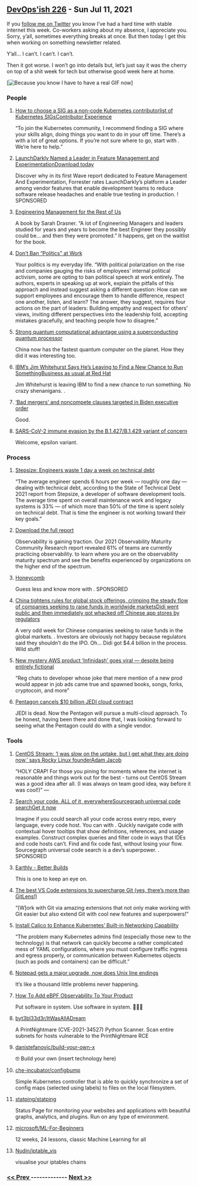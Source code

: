 ## [DevOps'ish 226](https://devopsish.com/226) - Sun Jul 11, 2021

If you <a href="https://twitter.com/ChrisShort">follow me on Twitter</a> you know I’ve had a hard time with stable internet this week. Co-workers asking about my absence, I appreciate you. Sorry, y’all, sometimes everything breaks at once. But then today I get this when working on something newsletter related.

Y’all… I can’t. I can’t. I can’t.

Then it got worse. I won’t go into details but, let’s just say it was the cherry on top of a shit week for tech but otherwise good week here at home.

[<img src="https://d33wubrfki0l68.cloudfront.net/ed3fa659a85f2a8ebf9f48b9a15b0a7ed85e417f/83c01/images/big-bang-theory-guy-throwing-papers.gif" alt="Because you know I have to have a real GIF now"/>]

### People

1. [How to choose a SIG as a non-code Kubernetes contributorlist of Kubernetes SIGsContributor Experience](https://www.kubernetes.dev/blog/2021/07/09/how-to-choose-a-sig-as-a-non-code-kubernetes-contributor/)

    “To join the Kubernetes community, I recommend finding a SIG where your skills align, doing things you want to do in your off time. There’s a  with a lot of great options. If you’re not sure where to go, start with . We’re here to help.”
1. [LaunchDarkly Named a Leader in Feature Management and ExperimentationDownload today](https://learn.launchdarkly.com/forrester-wave/?utm_source=devopsish&utm_medium=news_pod&utm_campaign=21q2-newsletter&utm_content=ebook_forrester_newwave)

    Discover why in its first Wave report dedicated to Feature Management And Experimentation, Forrester rates LaunchDarkly’s platform a Leader among vendor features that enable development teams to reduce software release headaches and enable true testing in production. ! SPONSORED
1. [Engineering Management for the Rest of Us](https://www.engmanagement.dev/)

    A book by Sarah Drasner. “A lot of Engineering Managers and leaders studied for years and years to become the best Engineer they possibly could be… and then they were promoted.” It happens, get on the waitlist for the book.
1. [Don’t Ban “Politics” at Work](https://hbr.org/2021/07/dont-ban-politics-at-work)

    Your politics is my everyday life. “With political polarization on the rise and companies gauging the risks of employees’ internal political activism, some are opting to ban political speech at work entirely. The authors, experts in speaking up at work, explain the pitfalls of this approach and instead suggest asking a different question: How can we support employees and encourage them to handle difference, respect one another, listen, and learn? The answer, they suggest, requires four actions on the part of leaders: Building empathy and respect for others’ views, inviting different perspectives into the leadership fold, accepting mistakes gracefully, and teaching people how to disagree.”
1. [Strong quantum computational advantage using a superconducting quantum processor](https://arxiv.org/pdf/2106.14734.pdf)

    China now has the fastest quantum computer on the planet. How they did it was interesting too.
1. [IBM’s Jim Whitehurst Says He’s Leaving to Find a New Chance to Run SomethingBusiness as usual at Red Hat](https://www.barrons.com/articles/ibm-jim-whitehurst-51625661249)

    Jim Whitehurst is leaving IBM to find a new chance to run something. No crazy shenanigans. .
1. [‘Bad mergers’ and noncompete clauses targeted in Biden executive order](https://arstechnica.com/tech-policy/2021/07/biden-seeks-trustbuster-status-in-push-to-unwind-bad-mergers/)

    Good.
1. [SARS-CoV-2 immune evasion by the B.1.427/B.1.429 variant of concern](https://science.sciencemag.org/content/early/2021/06/30/science.abi7994)

    Welcome, epsilon variant.
### Process

1. [Stepsize: Engineers waste 1 day a week on technical debt](https://venturebeat.com/2021/07/07/stepsize-engineers-waste-1-day-a-week-on-technical-debt/)

    “The average engineer spends 6 hours per week — roughly one day — dealing with technical debt, according to the State of Technical Debt 2021 report from Stepsize, a developer of software development tools. The average time spent on overall maintenance work and legacy systems is 33% — of which more than 50% of the time is spent solely on technical debt. That is time the engineer is not working toward their key goals.”
1. [Download the full report](https://www.honeycomb.io/observability-maturity-community-findings-2021-devopsish/?&utm_source=devopsish&utm_medium=newsletter&utm_campaign=ad&utm_content=devopsish&utm_adgroup=)

    Observability is gaining traction. Our 2021 Observability Maturity Community Research report revealed 61% of teams are currently practicing observability.  to learn where you are on the observability maturity spectrum and see the benefits experienced by organizations on the higher end of the spectrum.
1. [Honeycomb](https://ui.honeycomb.io/signup/?&utm_source=devopsish&utm_medium=newsletter&utm_campaign=ad&utm_content=product-signup)

    Guess less and know more with . SPONSORED
1. [China tightens rules for global stock offerings, crimping the steady flow of companies seeking to raise funds in worldwide marketsDidi went public and then immediately got whacked off Chinese app stores by regulators](https://www.scmp.com/business/china-business/article/3140076/china-tightens-rules-global-stock-offers-crimping-steady)

    A very odd week for Chinese companies seeking to raise funds in the global markets. . Investors are obviously not happy because regulators said they shouldn’t do the IPO. Oh… Didi got $4.4 billion in the process. Wild stuff!
1. [New mystery AWS product ‘Infinidash’ goes viral — despite being entirely fictional](https://www.theregister.com/AMP/2021/07/05/infinidash/)

    “Reg chats to developer whose joke that mere mention of a new prod would appear in job ads came true and spawned books, songs, forks, cryptocoin, and more”
1. [Pentagon cancels $10 billion JEDI cloud contract](https://www.cnbc.com/2021/07/06/pentagon-cancels-10-billion-jedi-cloud-contract.html)

    JEDI is dead. Now the Pentagon will pursue a multi-cloud approach. To be honest, having been there and done that, I was looking forward to seeing what the Pentagon could do with a single vendor.
### Tools

1. [CentOS Stream: ‘I was slow on the uptake, but I get what they are doing now,’ says Rocky Linux founderAdam Jacob](https://www.theregister.com/2021/07/09/centos_stream_greg_kurtzer/)

    “HOLY CRAP! For those you pining for moments where the internet is reasonable and things work out for the best - turns out CentOS Stream was a good idea after all. (I was always on team good idea, way before it was cool!)” —
1. [Search your code. ALL of it, everywhereSourcegraph universal code searchGet it now](https://about.sourcegraph.com/?utm_source=devopsish&utm_medium=text&utm_campaign=try-sourcegraph&utm_content=try-text)

    Imagine if you could search all your code across every repo, every language, every code host. You can with . Quickly navigate code with contextual hover tooltips that show definitions, references, and usage examples. Construct complex queries and filter code in ways that IDEs and code hosts can’t. Find and fix code fast, without losing your flow. Sourcegraph universal code search is a dev’s superpower. . SPONSORED
1. [Earthly - Better Builds](https://earthly.dev/)

    This is one to keep an eye on.
1. [The best VS Code extensions to supercharge Git (yes, there’s more than GitLens!)](https://dev.to/jamieswift90/the-best-vs-code-extensions-to-supercharge-git-yes-there-s-more-than-gitlens-4588)

    “[W]ork with Git via amazing extensions that not only make working with Git easier but also extend Git with cool new features and superpowers!”
1. [Install Calico to Enhance Kubernetes’ Built-in Networking Capability](https://thenewstack.io/install-calico-to-enhance-kubernetes-built-in-networking-capability/)

    “The problem many Kubernetes admins find (especially those new to the technology) is that network can quickly become a rather complicated mess of YAML configurations, where you must configure traffic ingress and egress properly, or communication between Kubernetes objects (such as pods and containers) can be difficult.”
1. [Notepad gets a major upgrade, now does Unix line endings](https://arstechnica.com/gadgets/2018/05/notepad-gets-a-major-upgrade-now-does-unix-line-endings/)

    It’s like a thousand little problems never happening.
1. [How To Add eBPF Observability To Your Product](https://www.brendangregg.com/blog/2021-07-03/how-to-add-bpf-observability.html)

    Put software in system. Use software in system. 🌈🌈🌈
1. [byt3bl33d3r/ItWasAllADream](https://github.com/byt3bl33d3r/ItWasAllADream)

    A PrintNightmare (CVE-2021-34527) Python Scanner. Scan entire subnets for hosts vulnerable to the PrintNightmare RCE
1. [danistefanovic/build-your-own-x](https://github.com/danistefanovic/build-our-own-x)

    🤓 Build your own (insert technology here)
1. [che-incubator/configbump](https://github.com/che-incubator/configbump)

    Simple Kubernetes controller that is able to quickly synchronize a set of config maps (selected using labels) to files on the local filesystem.
1. [statping/statping](https://github.com/statping/statping)

    Status Page for monitoring your websites and applications with beautiful graphs, analytics, and plugins. Run on any type of environment.
1. [microsoft/ML-For-Beginners](https://github.com/microsoft/ML-For-Beginners)

    12 weeks, 24 lessons, classic Machine Learning for all
1. [Nudin/iptable_vis](https://github.com/Nudin/iptable_vis)

    visualise your iptables chains

### [ << Prev ](devopsweekly-225.md) ------------- [ Next >> ](devopsweekly-227.md)